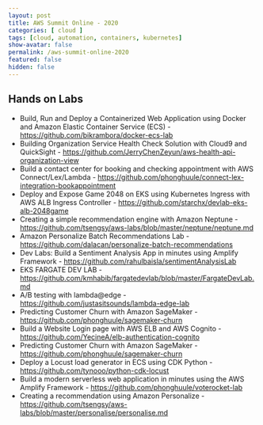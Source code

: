 ```yaml
---
layout: post
title: AWS Summit Online - 2020
categories: [ cloud ]
tags: [cloud, automation, containers, kubernetes]
show-avatar: false
permalink: /aws-summit-online-2020
featured: false
hidden: false
---
```


## Hands on Labs

- Build, Run and Deploy a Containerized Web Application using Docker and Amazon Elastic Container Service (ECS) - https://github.com/bikrambora/docker-ecs-lab
- Building Organization Service Health Check Solution with Cloud9 and QuickSight - https://github.com/JerryChenZeyun/aws-health-api-organization-view
- Build a contact center for booking and checking appointment with AWS Connect/Lex/Lambda - https://github.com/phonghuule/connect-lex-integration-bookappointment
- Deploy and Expose Game 2048 on EKS using Kubernetes Ingress with AWS ALB Ingress Controller - https://github.com/starchx/devlab-eks-alb-2048game
- Creating a simple recommendation engine with Amazon Neptune - https://github.com/tsengsy/aws-labs/blob/master/neptune/neptune.md
- Amazon Personalize Batch Recommendations Lab - https://github.com/dalacan/personalize-batch-recommendations
- Dev Labs: Build a Sentiment Analysis App in minutes using Amplify Framework - https://github.com/rahulbaisla/sentimentAnalysisLab
- EKS FARGATE DEV LAB - https://github.com/kmhabib/fargatedevlab/blob/master/FargateDevLab.md
- A/B testing with lambda@edge - https://github.com/justasitsounds/lambda-edge-lab
- Predicting Customer Churn with Amazon SageMaker - https://github.com/phonghuule/sagemaker-churn
- Build a Website Login page with AWS ELB and AWS Cognito - https://github.com/YecineA/elb-authentication-cognito
- Predicting Customer Churn with Amazon SageMaker - https://github.com/phonghuule/sagemaker-churn
- Deploy a Locust load generator in ECS using CDK Python - https://github.com/tynooo/python-cdk-locust
- Build a modern serverless web application in minutes using the AWS Amplify Framework - https://github.com/phonghuule/voterocket-lab
- Creating a recommendation using Amazon Personalize - https://github.com/tsengsy/aws-labs/blob/master/personalise/personalise.md

